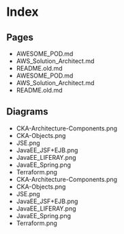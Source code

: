 # Index

## Pages
* AWESOME_POD.md
* AWS_Solution_Architect.md
* README.old.md
* AWESOME_POD.md
* AWS_Solution_Architect.md
* README.old.md

## Diagrams
* CKA-Architecture-Components.png
* CKA-Objects.png
* JSE.png
* JavaEE_JSF+EJB.png
* JavaEE_LIFERAY.png
* JavaEE_Spring.png
* Terraform.png
* CKA-Architecture-Components.png
* CKA-Objects.png
* JSE.png
* JavaEE_JSF+EJB.png
* JavaEE_LIFERAY.png
* JavaEE_Spring.png
* Terraform.png
